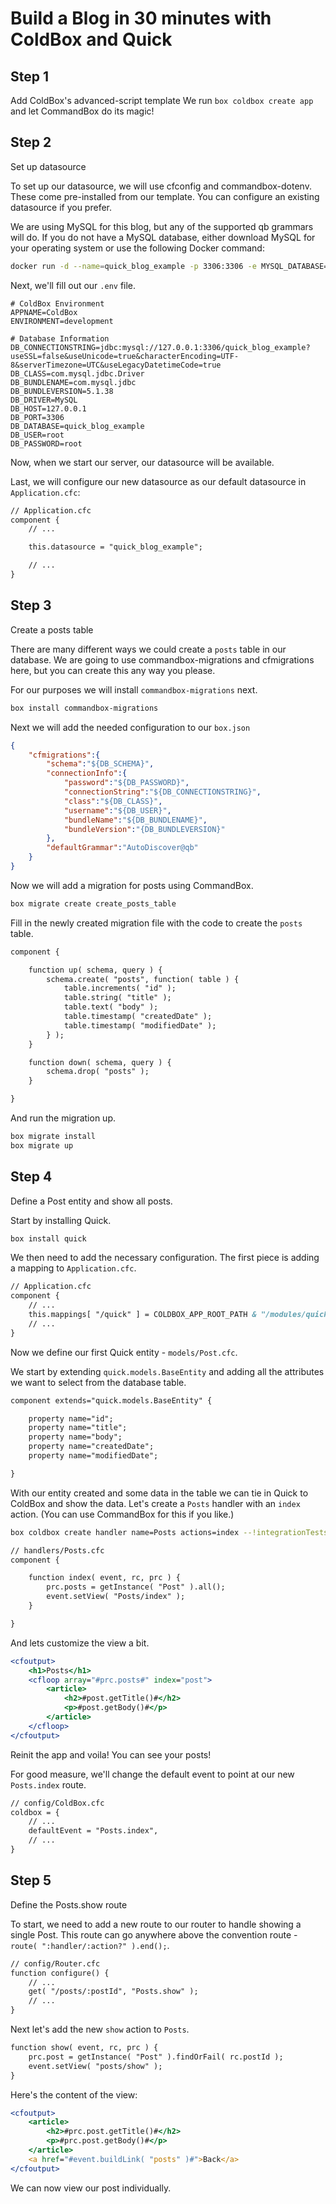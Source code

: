 # Build a Blog in 30 minutes with ColdBox and Quick

## Step 1
Add ColdBox's advanced-script template
We run `box coldbox create app` and let CommandBox do its magic!

## Step 2
Set up datasource

To set up our datasource, we will use cfconfig and commandbox-dotenv.
These come pre-installed from our template.
You can configure an existing datasource if you prefer.

We are using MySQL for this blog, but any of the supported qb grammars will do.
If you do not have a MySQL database, either download MySQL for your operating system
or use the following Docker command:

```sh
docker run -d --name=quick_blog_example -p 3306:3306 -e MYSQL_DATABASE=quick_blog_example -e MYSQL_ROOT_PASSWORD=root mysql:5
```

Next, we'll fill out our `.env` file.

```properties
# ColdBox Environment
APPNAME=ColdBox
ENVIRONMENT=development

# Database Information
DB_CONNECTIONSTRING=jdbc:mysql://127.0.0.1:3306/quick_blog_example?useSSL=false&useUnicode=true&characterEncoding=UTF-8&serverTimezone=UTC&useLegacyDatetimeCode=true
DB_CLASS=com.mysql.jdbc.Driver
DB_BUNDLENAME=com.mysql.jdbc
DB_BUNDLEVERSION=5.1.38
DB_DRIVER=MySQL
DB_HOST=127.0.0.1
DB_PORT=3306
DB_DATABASE=quick_blog_example
DB_USER=root
DB_PASSWORD=root
```

Now, when we start our server, our datasource will be available.

Last, we will configure our new datasource as our default datasource in `Application.cfc`:

```cfc
// Application.cfc
component {
	// ...

	this.datasource = "quick_blog_example";

	// ...
}
```

## Step 3
Create a posts table

There are many different ways we could create a `posts` table in our database.
We are going to use commandbox-migrations and cfmigrations here, but you
can create this any way you please.

For our purposes we will install `commandbox-migrations` next.

```sh
box install commandbox-migrations
```

Next we will add the needed configuration to our `box.json`

```json
{
	"cfmigrations":{
        "schema":"${DB_SCHEMA}",
        "connectionInfo":{
            "password":"${DB_PASSWORD}",
            "connectionString":"${DB_CONNECTIONSTRING}",
            "class":"${DB_CLASS}",
            "username":"${DB_USER}",
            "bundleName":"${DB_BUNDLENAME}",
            "bundleVersion":"{DB_BUNDLEVERSION}"
        },
        "defaultGrammar":"AutoDiscover@qb"
    }
}
```

Now we will add a migration for posts using CommandBox.

```sh
box migrate create create_posts_table
```

Fill in the newly created migration file with the code to create the `posts` table.

```cfc
component {

    function up( schema, query ) {
        schema.create( "posts", function( table ) {
            table.increments( "id" );
            table.string( "title" );
            table.text( "body" );
            table.timestamp( "createdDate" );
            table.timestamp( "modifiedDate" );
        } );
    }

    function down( schema, query ) {
        schema.drop( "posts" );
    }

}
```

And run the migration up.

```sh
box migrate install
box migrate up
```

## Step 4
Define a Post entity and show all posts.

Start by installing Quick.

```sh
box install quick
```

We then need to add the necessary configuration.  The first piece is adding a mapping to `Application.cfc`.

```cfc
// Application.cfc
component {
    // ...
	this.mappings[ "/quick" ] = COLDBOX_APP_ROOT_PATH & "/modules/quick";
    // ...
}
```

Now we define our first Quick entity - `models/Post.cfc`.

We start by extending `quick.models.BaseEntity` and adding all the
attributes we want to select from the database table.

```cfc
component extends="quick.models.BaseEntity" {

    property name="id";
    property name="title";
    property name="body";
    property name="createdDate";
    property name="modifiedDate";

}
```

With our entity created and some data in the table we can tie in Quick to ColdBox and show the data.
Let's create a `Posts` handler with an `index` action. (You can use CommandBox for this if you like.)

```sh
box coldbox create handler name=Posts actions=index --!integrationTests
```

```cfc
// handlers/Posts.cfc
component {

	function index( event, rc, prc ) {
		prc.posts = getInstance( "Post" ).all();
		event.setView( "Posts/index" );
	}

}
```

And lets customize the view a bit.

```cfm
<cfoutput>
	<h1>Posts</h1>
	<cfloop array="#prc.posts#" index="post">
		<article>
			<h2>#post.getTitle()#</h2>
			<p>#post.getBody()#</p>
		</article>
	</cfloop>
</cfoutput>
```

Reinit the app and voila!  You can see your posts!

For good measure, we'll change the default event to point at our new `Posts.index` route.

```cfc
// config/ColdBox.cfc
coldbox = {
    // ...
    defaultEvent = "Posts.index",
    // ...
}
```

## Step 5
Define the Posts.show route

To start, we need to add a new route to our router to handle showing a single Post.
This route can go anywhere above the convention route - `route( ":handler/:action?" ).end();`.

```cfc
// config/Router.cfc
function configure() {
    // ...
    get( "/posts/:postId", "Posts.show" );
    // ...
}
```

Next let's add the new `show` action to `Posts`.

```cfc
function show( event, rc, prc ) {
    prc.post = getInstance( "Post" ).findOrFail( rc.postId );
    event.setView( "posts/show" );
}
```

Here's the content of the view:

```cfm
<cfoutput>
	<article>
		<h2>#prc.post.getTitle()#</h2>
		<p>#prc.post.getBody()#</p>
	</article>
	<a href="#event.buildLink( "posts" )#">Back</a>
</cfoutput>
```

We can now view our post individually.
